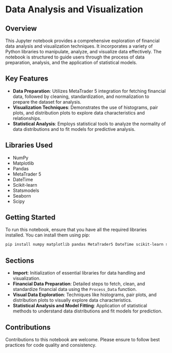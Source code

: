 # Data Analysis and Visualization

## Overview

This Jupyter notebook provides a comprehensive exploration of financial data analysis and visualization techniques. It incorporates a variety of Python libraries to manipulate, analyze, and visualize data effectively. The notebook is structured to guide users through the process of data preparation, analysis, and the application of statistical models.

## Key Features

- **Data Preparation**: Utilizes MetaTrader 5 integration for fetching financial data, followed by cleaning, standardization, and normalization to prepare the dataset for analysis.
- **Visualization Techniques**: Demonstrates the use of histograms, pair plots, and distribution plots to explore data characteristics and relationships.
- **Statistical Analysis**: Employs statistical tools to analyze the normality of data distributions and to fit models for predictive analysis.

## Libraries Used

- NumPy
- Matplotlib
- Pandas
- MetaTrader 5
- DateTime
- Scikit-learn
- Statsmodels
- Seaborn
- Scipy

## Getting Started

To run this notebook, ensure that you have all the required libraries installed. You can install them using pip:

```bash
pip install numpy matplotlib pandas MetaTrader5 DateTime scikit-learn statsmodels seaborn scipy
```

## Sections

- **Import**: Initialization of essential libraries for data handling and visualization.
- **Financial Data Preparation**: Detailed steps to fetch, clean, and standardize financial data using the `Process_Data` function.
- **Visual Data Exploration**: Techniques like histograms, pair plots, and distribution plots to visually explore data characteristics.
- **Statistical Analysis and Model Fitting**: Application of statistical methods to understand data distributions and fit models for prediction.

## Contributions

Contributions to this notebook are welcome. Please ensure to follow best practices for code quality and consistency.
